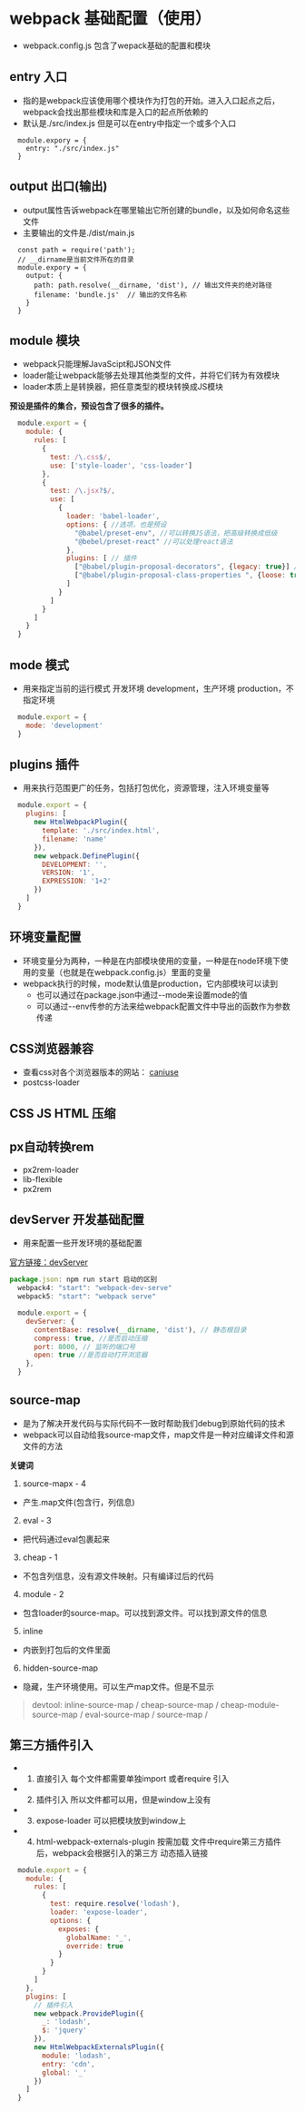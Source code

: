 # webpack 基础配置（使用）
- webpack.config.js 包含了wepack基础的配置和模块

## entry 入口
- 指的是webpack应该使用哪个模块作为打包的开始。进入入口起点之后，webpack会找出那些模块和库是入口的起点所依赖的
- 默认是./src/index.js 但是可以在entry中指定一个或多个入口

```
  module.expory = {
    entry: "./src/index.js"
  }
```

## output 出口(输出)
- output属性告诉webpack在哪里输出它所创建的bundle，以及如何命名这些文件
- 主要输出的文件是./dist/main.js 

```
  const path = require('path');
  // __dirname是当前文件所在的目录
  module.expory = {
    output: {
      path: path.resolve(__dirname, 'dist'), // 输出文件夹的绝对路径
      filename: 'bundle.js'  // 输出的文件名称
    }
  }
```

## module 模块
- webpack只能理解JavaScipt和JSON文件
- loader能让webpack能够去处理其他类型的文件，并将它们转为有效模块
- loader本质上是转换器，把任意类型的模块转换成JS模块  

**预设是插件的集合，预设包含了很多的插件。**

```js
  module.export = {
    module: {
      rules: [
        {
          test: /\.css$/,
          use: ['style-loader', 'css-loader']
        },
        {
          test: /\.jsx?$/,
          use: [
            {
              loader: 'babel-loader',
              options: { //选项，也是预设
                "@babel/preset-env", //可以转换JS语法，把高级转换成低级
                "@bebel/preset-react" //可以处理react语法
              },
              plugins: [ // 插件
                ["@babel/plugin-proposal-decorators", {legacy: true}] // 支持类的装饰器
                ["@babel/plugin-proposal-class-properties ", {loose: true}] // 支持类的装饰器
              ]
            }
          ]
        }
      ]
    }
  }
```

## mode 模式
- 用来指定当前的运行模式 开发环境 development，生产环境 production，不指定环境

```js
  module.export = {
    mode: 'development'
  }
```

## plugins 插件
- 用来执行范围更广的任务，包括打包优化，资源管理，注入环境变量等

```js
  module.export = {
    plugins: [
      new HtmlWebpackPlugin({
        template: './src/index.html',
        filename: 'name'
      }),
      new webpack.DefinePlugin({
        DEVELOPMENT: '',
        VERSION: '1',
        EXPRESSION: '1+2'
      })
    ]
  }
```

## 环境变量配置

- 环境变量分为两种，一种是在内部模块使用的变量，一种是在node环境下使用的变量（也就是在webpack.config.js）里面的变量
- webpack执行的时候，mode默认值是production，它内部模块可以读到
  - 也可以通过在package.json中通过--mode来设置mode的值
  - 可以通过--env传参的方法来给webpack配置文件中导出的函数作为参数传递


## CSS浏览器兼容

- 查看css对各个浏览器版本的网站： [caniuse](https://www.caniuse.com/)
- postcss-loader

## CSS JS HTML 压缩

## px自动转换rem

- px2rem-loader
- lib-flexible
- px2rem

## devServer 开发基础配置
- 用来配置一些开发环境的基础配置

[官方链接：devServer](https://www.webpackjs.com/configuration/dev-server/#devserver)

```js
package.json: npm run start 启动的区别 
  webpack4: "start": "webpack-dev-serve"  
  webpack5: "start": "webpack serve"
```

```js
  module.export = {
    devServer: {
      contentBase: resolve(__dirname, 'dist'), // 静态根目录
      compress: true, //是否启动压缩
      port: 8000, // 监听的端口号
      open: true //是否自动打开浏览器  
    },
  }
```

## source-map

- 是为了解决开发代码与实际代码不一致时帮助我们debug到原始代码的技术
- webpack可以自动给我source-map文件，map文件是一种对应编译文件和源文件的方法

**关键词**
1. source-mapx - 4
  - 产生.map文件(包含行，列信息)
2. eval - 3
  - 把代码通过eval包裹起来
3. cheap - 1
  - 不包含列信息，没有源文件映射。只有编译过后的代码
4. module - 2
  - 包含loader的source-map。可以找到源文件。可以找到源文件的信息
5. inline
  - 内嵌到打包后的文件里面
6. hidden-source-map
  - 隐藏，生产环境使用。可以生产map文件。但是不显示

> devtool: 
inline-source-map /
cheap-source-map /
cheap-module-source-map /
eval-source-map /
source-map /

## 第三方插件引入

- 1. 直接引入 每个文件都需要单独import 或者require 引入
- 2. 插件引入 所以文件都可以用，但是window上没有
- 3. expose-loader 可以把模块放到window上 
- 4. html-webpack-externals-plugin 按需加载 文件中require第三方插件后，webpack会根据引入的第三方 动态插入链接

```js
  module.export = {
    module: {
      rules: [
        {
          test: require.resolve('lodash'),
          loader: 'expose-loader',
          options: {
            exposes: {
              globalName: '_',
              override: true
            }
          }
        }
      ]
    },
    plugins: [
      // 插件引入
      new webpack.ProvidePlugin({
        _: 'lodash',
        $: 'jquery'
      }),
      new HtmlWebpackExternalsPlugin({
        module: 'lodash',
        entry: 'cdn',
        global: '_'
      })
    ]
  }
```

##